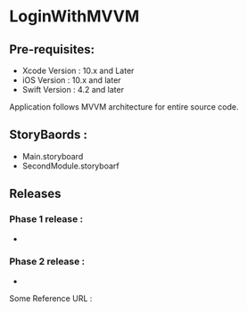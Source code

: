 # LoginWithMVVM

## Pre-requisites: 

*  Xcode Version : 10.x and Later 
* iOS Version : 10.x and later 
* Swift Version : 4.2 and later


 Application follows MVVM architecture for entire source code. 


## StoryBaords : 
* Main.storyboard
* SecondModule.storyboarf

## Releases
### Phase 1 release : 
*
### Phase 2 release :
*

Some Reference URL :


 
